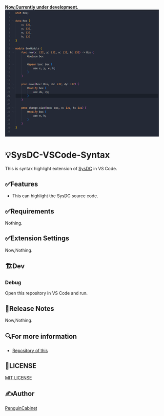 **Now,Currently under development.**
![img](img/img1.png)
# 💡SysDC-VSCode-Syntax

This is syntax highlight extension of [SysDC](https://github.com/Yuta1004/SysDC) in VS Code.    

## ✅Features

* This can highlight the SysDC source code.

## ✅Requirements

Nothing.

## ✅Extension Settings
Now,Nothing.


## 🏗Dev
### Debug
Open this repository in VS Code and run.    

## 🔨Release Notes
Now,Nothing.

## 🔍For more information

* [Repository of this](https://github.com/PenguinCabinet/SysDC-VSCode-Syntax)

## 🎫LICENSE
[MIT LICENSE](./LICENSE)

## ✍Author

[PenguinCabinet](https://github.com/PenguinCabinet)


